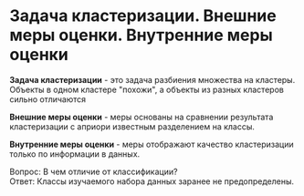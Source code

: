 # Задача кластеризации. Внешние меры оценки. Внутренние меры оценки

**Задача кластеризации** - это задача разбиения множества на кластеры. Объекты в одном кластере "похожи", а объекты из разных кластеров сильно отличаются

**Внешние меры оценки** -  меры основаны на сравнении результата кластеризации с априори известным разделением на классы. 

**Внутренние меры оценки** - меры отображают качество кластеризации только по информации в данных.

Вопрос: В чем отличие от классификации? \
Ответ: Классы изучаемого набора данных заранее не предопределены.